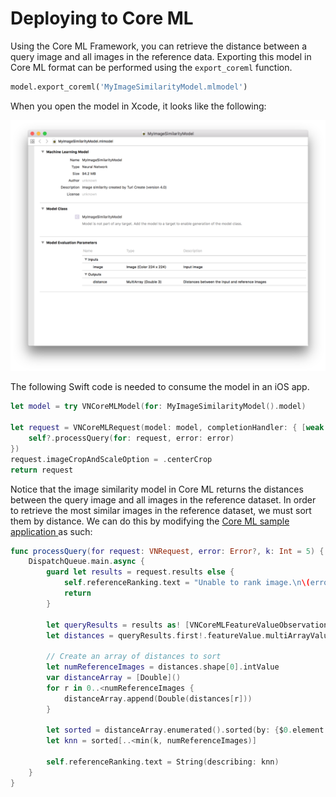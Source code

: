 # Deploying to Core ML

Using the Core ML Framework, you can retrieve the distance between a query image and all images in the reference data. Exporting this model in Core ML format can be
performed using the `export_coreml` function.

```python
model.export_coreml('MyImageSimilarityModel.mlmodel')
```

When you open the model in Xcode, it looks like the following:

![Image similarity model in Xcode](images/image_similarity_model.png)

The following Swift code is needed to consume the model in
an iOS app.

```swift
let model = try VNCoreMLModel(for: MyImageSimilarityModel().model)

let request = VNCoreMLRequest(model: model, completionHandler: { [weak self] request, error in
    self?.processQuery(for: request, error: error)
})
request.imageCropAndScaleOption = .centerCrop
return request
```

Notice that the image similarity model in Core ML returns the distances between the query image and all images in the reference dataset. In order to retrieve the most similar images in the reference dataset, we must sort them by distance. We can do this by modifying the [Core ML sample application
](https://developer.apple.com/documentation/vision/classifying_images_with_vision_and_core_ml) as such:

```swift
func processQuery(for request: VNRequest, error: Error?, k: Int = 5) {
    DispatchQueue.main.async {
        guard let results = request.results else {
            self.referenceRanking.text = "Unable to rank image.\n\(error!.localizedDescription)"
            return
        }

        let queryResults = results as! [VNCoreMLFeatureValueObservation]
        let distances = queryResults.first!.featureValue.multiArrayValue!

        // Create an array of distances to sort
        let numReferenceImages = distances.shape[0].intValue
        var distanceArray = [Double]()
        for r in 0..<numReferenceImages {
            distanceArray.append(Double(distances[r]))
        }

        let sorted = distanceArray.enumerated().sorted(by: {$0.element < $1.element})
        let knn = sorted[..<min(k, numReferenceImages)]

        self.referenceRanking.text = String(describing: knn)
    }
}
```
